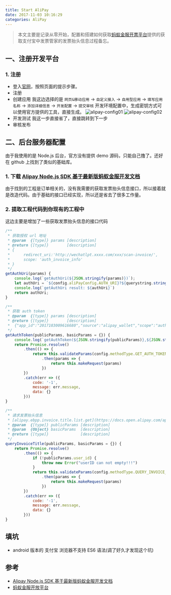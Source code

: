 ```yaml
---
title: Start AliPay
date: 2017-11-03 10:16:29
categories: AliPay
---
```


> 本文主要是记录从零开始，配置和搭建如何获取[蚂蚁金服开票平台](https://docs.open.alipay.com/)提供的获取支付宝中发票管家的发票抬头信息过程备忘。

## 一、注册开发平台
### 1. 注册
- 登入[官网](https://open.alipay.com/developmentAccess/developmentAccess.htm)，按照页面的提示步骤。
- 注册
- 创建应用
我这边选择的是 `网页&移动应用` -> `自定义接入`  -> `自用型应用` -> `填写应用名称` -> `添加详细信息` -> `开发配置` -> `提交审核`
开发环境配置中，生成密钥方式可以使用官方提供的工具，直接生成。
![alipay-config01](http://images.jessechiu.com/alipay-config01.png)
![alipay-config02](http://images.jessechiu.com/alipay-config02.png)
- 开发测试
我这一步直接省了，直接跳转到下一步
- 审核发布

## 二、后台服务器配置
由于我使用的是 Node.js 后台，官方没有提供 demo 源码，只能自己撸了。还好在 github 上找到了类似的基础库。
### 1. 下载 [Alipay Node.js SDK 基于最新版蚂蚁金服开发文档](https://github.com/Luncher/alipay)
由于找到的工程是订单相关的，没有我需要的获取发票抬头信息接口，所以接着就是改造代码。由于基础的接口已经实现，所以还是省去了很多工作量。
### 2. 提取工程代码到你现有的工程中
这边主要是增加了一些获取发票抬头信息的接口代码
```js
/**
 * 获取授权 url 地址
 * @param  {[type]} params [description]
 * @return {[type]}        [description]
 * {
 *      redirect_uri:'http://wechatlpt.xxxx.com/xxx/scan-invoice/',
 *      scope: 'auth_invoice_info'
 * }
 */
getAuthUri(params) {
    console.log(`getAuthUri(${JSON.stringify(params)})`);
    let authUri = `${config.aliPayConfig.AUTH_URI}?${querystring.stringify(params)}`;
    console.log(`getAuthUri result: ${authUri}`)
    return authUri;
}

/**
 * 获取 auth token
 * @param  {[type]} params [description]
 * @return {[type]}        [description]
 *  {"app_id":"2017103009616680","source":"alipay_wallet","scope":"auth_invoice_info","auth_code":"c8f168d4ca33480fbe016880e00dXX79"}
 */
getAuthToken(publicParams, basicParams = {}) {
    console.log(`getAuthToken(${JSON.stringify(publicParams)},${JSON.stringify(basicParams)})`)
    return Promise.resolve()
        .then(() => {
            return this.validateParams(config.methodType.GET_AUTH_TOKEN, publicParams, basicParams)
                .then(params => {
                    return this.makeRequest(params)
                })
        })
        .catch(err => ({
            code: '-1',
            message: err.message,
            data: {}
        }))
}

/**
 * 请求发票抬头信息
 * [alipay.ebpp.invoice.title.list.get](https://docs.open.alipay.com/api_36/alipay.ebpp.invoice.title.list.get)
 * @param  {[type]} publicParams [description]
 * @param  {Object} basicParams  [description]
 * @return {[type]}              [description]
 */
queryInvoiceTitle(publicParams, basicParams = {}) {
    return Promise.resolve()
        .then(() => {
            if (!publicParams.user_id) {
                throw new Error("userID can not empty!!!")
            }
            return this.validateParams(config.methodType.QUERY_INVOICE_TITLE, publicParams, basicParams)
                .then(params => {
                    return this.makeRequest(params)
                })
        })
        .catch(err => ({
            code: '-1',
            message: err.message,
            data: {}
        }))
}
```

## 填坑
- android 版本的 支付宝 浏览器不支持 ES6 语法(调了好久才发现这个坑)

## 参考
- [Alipay Node.js SDK 基于最新版蚂蚁金服开发文档](https://github.com/Luncher/alipay)
- [蚂蚁金服开放平台](https://open.alipay.com)

